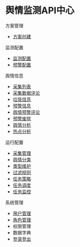 # 舆情监测API中心

方案管理
- [方案创建](http://gitlab.hztianque.com/docs/api-docs/blob/master/%E8%88%86%E6%83%85%E7%9B%91%E6%B5%8B/%E6%96%B9%E6%A1%88%E7%AE%A1%E7%90%86.md)

监测配置
- [监测配置](http://gitlab.hztianque.com/docs/api-docs/blob/master/%E8%88%86%E6%83%85%E7%9B%91%E6%B5%8B/%E7%9B%91%E6%B5%8B%E9%85%8D%E7%BD%AE.md)
- [预警配置](http://gitlab.hztianque.com/docs/api-docs/blob/master/%E8%88%86%E6%83%85%E7%9B%91%E6%B5%8B/%E9%A2%84%E8%AD%A6%E9%85%8D%E7%BD%AE.md)

舆情信息
- [采集列表]( http://gitlab.hztianque.com/docs/api-docs/blob/master/%E8%88%86%E6%83%85%E7%9B%91%E6%B5%8B/%E9%87%87%E9%9B%86%E5%88%97%E8%A1%A8.md)
- [采集数据评论](http://gitlab.hztianque.com/docs/api-docs/blob/master/%E8%88%86%E6%83%85%E7%9B%91%E6%B5%8B/%E9%87%87%E9%9B%86%E6%95%B0%E6%8D%AE%E8%AF%84%E8%AE%BA.md)
- [垃圾信息](http://gitlab.hztianque.com/docs/api-docs/blob/master/%E8%88%86%E6%83%85%E7%9B%91%E6%B5%8B/%E5%9E%83%E5%9C%BE%E4%BF%A1%E6%81%AF.md)
- [预警信息](http://gitlab.hztianque.com/docs/api-docs/blob/master/%E8%88%86%E6%83%85%E7%9B%91%E6%B5%8B/%E8%88%86%E6%83%85%E9%A2%84%E8%AD%A6.md)
- [舆情预警评论](http://gitlab.hztianque.com/docs/api-docs/blob/master/%E8%88%86%E6%83%85%E7%9B%91%E6%B5%8B/%E8%88%86%E6%83%85%E9%A2%84%E8%AD%A6%E8%AF%84%E8%AE%BA.md)
- [预警废除](http://gitlab.hztianque.com/docs/api-docs/blob/master/%E8%88%86%E6%83%85%E7%9B%91%E6%B5%8B/%E9%A2%84%E8%AD%A6%E5%BA%9F%E9%99%A4.md)
- [舆情分析](http://gitlab.hztianque.com/docs/api-docs/blob/master/%E8%88%86%E6%83%85%E7%9B%91%E6%B5%8B/%E8%88%86%E6%83%85%E5%88%86%E6%9E%90.md)
- [热点分析](http://gitlab.hztianque.com/docs/api-docs/blob/master/%E8%88%86%E6%83%85%E7%9B%91%E6%B5%8B/%E7%83%AD%E7%82%B9%E5%88%86%E6%9E%90%E6%8E%A5%E5%8F%A3API.md)

运行配置
- [采集管理](http://gitlab.hztianque.com/docs/api-docs/blob/master/%E8%88%86%E6%83%85%E7%9B%91%E6%B5%8B/%E9%87%87%E9%9B%86%E9%85%8D%E7%BD%AE-%E4%B8%BB%E6%95%B0%E6%8D%AE%E9%85%8D%E7%BD%AE%E6%8E%A5%E5%8F%A3API.md)
- [舆情分类](http://gitlab.hztianque.com/docs/api-docs/blob/master/%E8%88%86%E6%83%85%E7%9B%91%E6%B5%8B/%E8%88%86%E6%83%85%E5%88%86%E7%B1%BB.md)
- [类型维护](http://gitlab.hztianque.com/docs/api-docs/blob/master/%E8%88%86%E6%83%85%E7%9B%91%E6%B5%8B/%E7%B1%BB%E5%9E%8B%E7%BB%B4%E6%8A%A4.md)
- [过滤规则](http://gitlab.hztianque.com/docs/api-docs/blob/master/%E8%88%86%E6%83%85%E7%9B%91%E6%B5%8B/%E8%BF%87%E6%BB%A4%E8%A7%84%E5%88%99.md)
- [任务策略](http://gitlab.hztianque.com/docs/api-docs/blob/master/%E8%88%86%E6%83%85%E7%9B%91%E6%B5%8B/%E4%BB%BB%E5%8A%A1%E7%AD%96%E7%95%A5.md)
- [任务调度](http://gitlab.hztianque.com/docs/api-docs/blob/master/%E8%88%86%E6%83%85%E7%9B%91%E6%B5%8B/%E4%BB%BB%E5%8A%A1%E7%AE%A1%E7%90%86.md)
- [任务监控](http://gitlab.hztianque.com/docs/api-docs/blob/master/%E8%88%86%E6%83%85%E7%9B%91%E6%B5%8B/%E4%BB%BB%E5%8A%A1%E7%9B%91%E6%8E%A7.md)

系统管理
- [用户管理](http://gitlab.hztianque.com/docs/api-docs/blob/master/%E8%88%86%E6%83%85%E7%9B%91%E6%B5%8B/%E7%94%A8%E6%88%B7%E7%AE%A1%E7%90%86%E6%8E%A5%E5%8F%A3API.md)
- [角色管理](http://gitlab.hztianque.com/docs/api-docs/blob/master/%E8%88%86%E6%83%85%E7%9B%91%E6%B5%8B/%E8%A7%92%E8%89%B2%E7%AE%A1%E7%90%86%E6%8E%A5%E5%8F%A3API.md)
- 权限管理
- 数据字典
- [登录登出](http://gitlab.hztianque.com/docs/api-docs/blob/master/%E8%88%86%E6%83%85%E7%9B%91%E6%B5%8B/%E7%99%BB%E5%BD%95.md)
